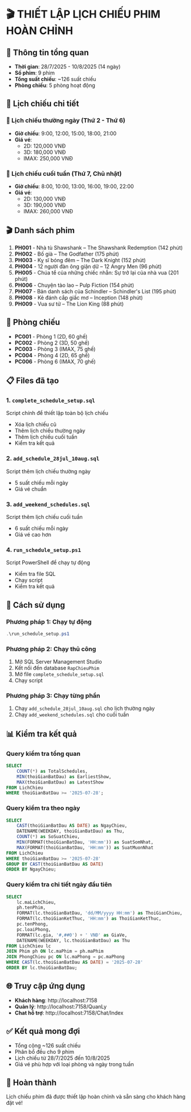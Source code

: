 # 🎬 THIẾT LẬP LỊCH CHIẾU PHIM HOÀN CHỈNH

## 📅 Thông tin tổng quan
- **Thời gian**: 28/7/2025 - 10/8/2025 (14 ngày)
- **Số phim**: 9 phim
- **Tổng suất chiếu**: ~126 suất chiếu
- **Phòng chiếu**: 5 phòng hoạt động

## 🎯 Lịch chiếu chi tiết

### 📅 Lịch chiếu thường ngày (Thứ 2 - Thứ 6)
- **Giờ chiếu**: 9:00, 12:00, 15:00, 18:00, 21:00
- **Giá vé**:
  - 2D: 120,000 VNĐ
  - 3D: 180,000 VNĐ
  - IMAX: 250,000 VNĐ

### 🎯 Lịch chiếu cuối tuần (Thứ 7, Chủ nhật)
- **Giờ chiếu**: 8:00, 10:00, 13:00, 16:00, 19:00, 22:00
- **Giá vé**:
  - 2D: 130,000 VNĐ
  - 3D: 190,000 VNĐ
  - IMAX: 260,000 VNĐ

## 🎬 Danh sách phim
1. **PH001** - Nhà tù Shawshank – The Shawshank Redemption (142 phút)
2. **PH002** - Bố già – The Godfather (175 phút)
3. **PH003** - Kỵ sĩ bóng đêm – The Dark Knight (152 phút)
4. **PH004** - 12 người đàn ông giận dữ – 12 Angry Men (96 phút)
5. **PH005** - Chúa tể của những chiếc nhẫn: Sự trở lại của nhà vua (201 phút)
6. **PH006** - Chuyện tào lao – Pulp Fiction (154 phút)
7. **PH007** - Bản danh sách của Schindler – Schindler's List (195 phút)
8. **PH008** - Kẻ đánh cắp giấc mơ – Inception (148 phút)
9. **PH009** - Vua sư tử – The Lion King (88 phút)

## 🏢 Phòng chiếu
- **PC001** - Phòng 1 (2D, 60 ghế)
- **PC002** - Phòng 2 (3D, 50 ghế)
- **PC003** - Phòng 3 (IMAX, 75 ghế)
- **PC004** - Phòng 4 (2D, 65 ghế)
- **PC006** - Phòng 6 (IMAX, 70 ghế)

## 📋 Files đã tạo

### 1. `complete_schedule_setup.sql`
Script chính để thiết lập toàn bộ lịch chiếu
- Xóa lịch chiếu cũ
- Thêm lịch chiếu thường ngày
- Thêm lịch chiếu cuối tuần
- Kiểm tra kết quả

### 2. `add_schedule_28jul_10aug.sql`
Script thêm lịch chiếu thường ngày
- 5 suất chiếu mỗi ngày
- Giá vé chuẩn

### 3. `add_weekend_schedules.sql`
Script thêm lịch chiếu cuối tuần
- 6 suất chiếu mỗi ngày
- Giá vé cao hơn

### 4. `run_schedule_setup.ps1`
Script PowerShell để chạy tự động
- Kiểm tra file SQL
- Chạy script
- Kiểm tra kết quả

## 🚀 Cách sử dụng

### Phương pháp 1: Chạy tự động
```powershell
.\run_schedule_setup.ps1
```

### Phương pháp 2: Chạy thủ công
1. Mở SQL Server Management Studio
2. Kết nối đến database `RapChieuPhim`
3. Mở file `complete_schedule_setup.sql`
4. Chạy script

### Phương pháp 3: Chạy từng phần
1. Chạy `add_schedule_28jul_10aug.sql` cho lịch thường ngày
2. Chạy `add_weekend_schedules.sql` cho cuối tuần

## 📊 Kiểm tra kết quả

### Query kiểm tra tổng quan
```sql
SELECT 
    COUNT(*) as TotalSchedules,
    MIN(thoiGianBatDau) as EarliestShow,
    MAX(thoiGianBatDau) as LatestShow
FROM LichChieu 
WHERE thoiGianBatDau >= '2025-07-28';
```

### Query kiểm tra theo ngày
```sql
SELECT 
    CAST(thoiGianBatDau AS DATE) as NgayChieu,
    DATENAME(WEEKDAY, thoiGianBatDau) as Thu,
    COUNT(*) as SoSuatChieu,
    MIN(FORMAT(thoiGianBatDau, 'HH:mm')) as SuatSomNhat,
    MAX(FORMAT(thoiGianBatDau, 'HH:mm')) as SuatMuonNhat
FROM LichChieu 
WHERE thoiGianBatDau >= '2025-07-28'
GROUP BY CAST(thoiGianBatDau AS DATE)
ORDER BY NgayChieu;
```

### Query kiểm tra chi tiết ngày đầu tiên
```sql
SELECT 
    lc.maLichChieu,
    ph.tenPhim,
    FORMAT(lc.thoiGianBatDau, 'dd/MM/yyyy HH:mm') as ThoiGianChieu,
    FORMAT(lc.thoiGianKetThuc, 'HH:mm') as ThoiGianKetThuc,
    pc.tenPhong,
    pc.loaiPhong,
    FORMAT(lc.gia, '#,##0') + ' VNĐ' as GiaVe,
    DATENAME(WEEKDAY, lc.thoiGianBatDau) as Thu
FROM LichChieu lc
JOIN Phim ph ON lc.maPhim = ph.maPhim
JOIN PhongChieu pc ON lc.maPhong = pc.maPhong
WHERE CAST(lc.thoiGianBatDau AS DATE) = '2025-07-28'
ORDER BY lc.thoiGianBatDau;
```

## 🌐 Truy cập ứng dụng
- **Khách hàng**: http://localhost:7158
- **Quản lý**: http://localhost:7158/QuanLy
- **Chat hỗ trợ**: http://localhost:7158/Chat/Index

## ✅ Kết quả mong đợi
- Tổng cộng ~126 suất chiếu
- Phân bổ đều cho 9 phim
- Lịch chiếu từ 28/7/2025 đến 10/8/2025
- Giá vé phù hợp với loại phòng và ngày trong tuần

## 🎉 Hoàn thành
Lịch chiếu phim đã được thiết lập hoàn chỉnh và sẵn sàng cho khách hàng đặt vé! 